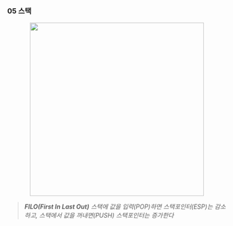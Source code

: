 ### **05 스택**
<div style="text-align:center">
<img src="../../../img/Stack.jpg" width="400">
</div>

<span style="color:gray">

> ***FILO(First In Last Out)** 스택에 값을 입력(POP)하면 스택포인터(ESP)는 감소하고, 스택에서 값을 꺼내면(PUSH) 스택포인터는 증가한다*

</span>